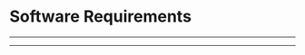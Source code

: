 <link rel="stylesheet" href="{{baseUrl}}/css/main.css">
<link rel="stylesheet" href="{{baseUrl}}/css/textbook.css">

<include src="../../common/header.md" />

<div class="website-content">

# Software Requirements

<panel header="**What are _Software Requirements_?** :one:" type="seamless" alt="definition">
  <include src="introduction/index.md" />
</panel>

<hr><!-- ------------------------------------------------------------------------------------------------- -->

<panel header="**Functional vs non-functional requirements** :one:" type="seamless" alt="non-functional">
  <include src="non-functional/index.md" />
</panel>

<hr><!-- ------------------------------------------------------------------------------------------------- -->

<panel header="**Gathering requirements** :one: %%-- There are several techniques for gathering requirements%%" type="seamless" alt="non-functional">
  <include src="gathering/index.md" />
</panel>

</div>
